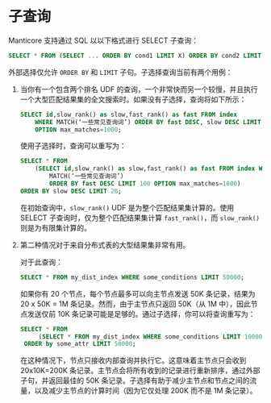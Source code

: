 # 子查询

Manticore 支持通过 SQL 以以下格式进行 SELECT 子查询：

```sql
SELECT * FROM (SELECT ... ORDER BY cond1 LIMIT X) ORDER BY cond2 LIMIT Y
```

外部选择仅允许 `ORDER BY` 和 `LIMIT` 子句。子选择查询当前有两个用例：

1. 当你有一个包含两个排名 UDF 的查询，一个非常快而另一个较慢，并且执行一个大型匹配结果集的全文搜索时。如果没有子选择，查询将如下所示：

    ```sql
    SELECT id,slow_rank() as slow,fast_rank() as fast FROM index
        WHERE MATCH(‘一些常见查询词’) ORDER BY fast DESC, slow DESC LIMIT 20
        OPTION max_matches=1000;
    ```

    使用子选择时，查询可以重写为：

    ```sql
    SELECT * FROM
        (SELECT id,slow_rank() as slow,fast_rank() as fast FROM index WHERE
            MATCH(‘一些常见查询词’)
            ORDER BY fast DESC LIMIT 100 OPTION max_matches=1000)
    ORDER BY slow DESC LIMIT 20;
    ```

    在初始查询中，`slow_rank()` UDF 是为整个匹配结果集计算的。使用 SELECT 子查询时，仅为整个匹配结果集计算 `fast_rank()`，而 `slow_rank()` 则是为有限集计算的。

2. 第二种情况对于来自分布式表的大型结果集非常有用。

    对于此查询：

    ```sql
    SELECT * FROM my_dist_index WHERE some_conditions LIMIT 50000;
    ```

    如果你有 20 个节点，每个节点最多可以向主节点发送 50K 条记录，结果为 20 x 50K = 1M 条记录。然而，由于主节点只返回 50K（从 1M 中），因此节点发送仅前 10K 条记录可能是足够的。通过子选择，你可以将查询重写为：

    ```sql
    SELECT * FROM
         (SELECT * FROM my_dist_index WHERE some_conditions LIMIT 10000)
     ORDER by some_attr LIMIT 50000;
    ```

    在这种情况下，节点只接收内部查询并执行它。这意味着主节点只会收到 20x10K=200K 条记录。主节点会将所有收到的记录进行重新排序，通过外部子句，并返回最佳的 50K 条记录。子选择有助于减少主节点和节点之间的流量，以及减少主节点的计算时间（因为它仅处理 200K 而不是 1M 条记录）。
<!-- proofread -->

